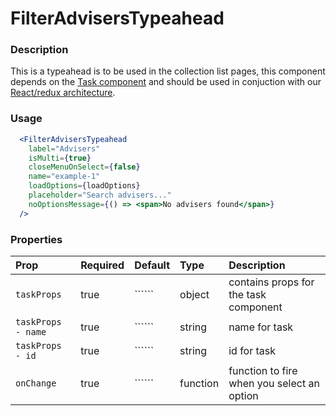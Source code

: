 FilterAdvisersTypeahead
=========

### Description

This is a typeahead is to be used in the collection list pages, this component depends on the [Task component](https://github.com/uktrade/data-hub-frontend/tree/master/src/client/components/Task) and should be used in conjuction with our [React/redux architecture](https://github.com/uktrade/data-hub-frontend/blob/master/docs/Redux%20and%20Saga.md).

### Usage

```jsx
  <FilterAdvisersTypeahead
    label="Advisers"
    isMulti={true}
    closeMenuOnSelect={false}
    name="example-1"
    loadOptions={loadOptions}
    placeholder="Search advisers..."
    noOptionsMessage={() => <span>No advisers found</span>}
  />
```

### Properties
Prop | Required | Default | Type | Description
:--- | :------- | :------ | :--- | :----------
 `taskProps` | true | `````` | object | contains props for the task component
 `taskProps - name` | true | `````` | string | name for task
 `taskProps - id` | true | `````` | string | id for task
 `onChange` | true | `````` | function | function to fire when you select an option



